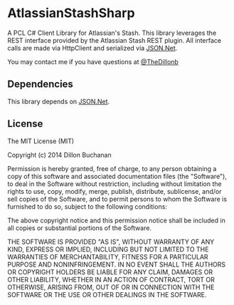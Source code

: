 # AtlassianStashSharp

A PCL C# Client Library for Atlassian's Stash. This library leverages the REST interface provided by the Atlassian Stash REST plugin. All interface calls are made via HttpClient and serialized via [JSON.Net](http://james.newtonking.com/json).

You may contact me if you have questions at [@TheDillonb](www.twitter.com/thedillonb)

## Dependencies

This library depends on  [JSON.Net](http://james.newtonking.com/json).


## License

The MIT License (MIT)

Copyright (c) 2014 Dillon Buchanan

Permission is hereby granted, free of charge, to any person obtaining a copy
of this software and associated documentation files (the "Software"), to deal
in the Software without restriction, including without limitation the rights
to use, copy, modify, merge, publish, distribute, sublicense, and/or sell
copies of the Software, and to permit persons to whom the Software is
furnished to do so, subject to the following conditions:

The above copyright notice and this permission notice shall be included in
all copies or substantial portions of the Software.

THE SOFTWARE IS PROVIDED "AS IS", WITHOUT WARRANTY OF ANY KIND, EXPRESS OR
IMPLIED, INCLUDING BUT NOT LIMITED TO THE WARRANTIES OF MERCHANTABILITY,
FITNESS FOR A PARTICULAR PURPOSE AND NONINFRINGEMENT. IN NO EVENT SHALL THE
AUTHORS OR COPYRIGHT HOLDERS BE LIABLE FOR ANY CLAIM, DAMAGES OR OTHER
LIABILITY, WHETHER IN AN ACTION OF CONTRACT, TORT OR OTHERWISE, ARISING FROM,
OUT OF OR IN CONNECTION WITH THE SOFTWARE OR THE USE OR OTHER DEALINGS IN
THE SOFTWARE.

